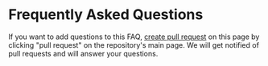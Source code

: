 # Frequently Asked Questions
If you want to add questions to this FAQ, <a href="http://talks.devbootcamp.com/editing-files-via-pull-request" target="_blank">create pull request</a> on this page by clicking "pull request" on the repository's main page. We will get notified of pull requests and will answer your questions. 